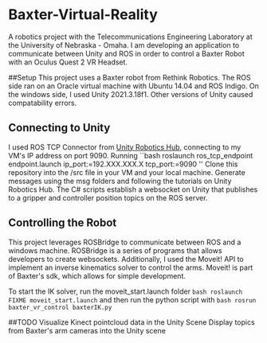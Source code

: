 # Baxter-Virtual-Reality
A robotics project with the Telecommunications Engineering Laboratory at the University of Nebraska - Omaha. I am developing an application to communicate between Unity and ROS in order to control a Baxter Robot with an Oculus Quest 2 VR Headset.

##Setup
This project uses a Baxter robot from Rethink Robotics. The ROS side ran on an Oracle virtual machine with Ubuntu 14.04 and ROS Indigo. On the windows side, I used Unity 2021.3.18f1. Other versions of Unity caused compatability errors. 

## Connecting to Unity
I used ROS TCP Connector from [Unity Robotics Hub](https://github.com/Unity-Technologies/Unity-Robotics-Hub/tree/main), connecting to my VM's IP address on port 9090. Running ``bash
roslaunch ros_tcp_endpoint endpoint.launch ip_port:=192.XXX.XXX.X tcp_port:=9090
''
Clone this repository into the /src file in your VM and your local machine. Generate messages using the msg folders and following the tutorials on Unity Robotics Hub. The C# scripts establish a websocket on Unity that publishes to a gripper and controller position topics on the ROS server. 

## Controlling the Robot
This project leverages ROSBridge to communicate between ROS and a windows machine. ROSBridge is a series of programs that allows developers to create websockets. Additionally, I used the Moveit! API to implement an inverse kinematics solver to control the arms. Moveit! is part of Baxter's sdk, which allows for simple development. 

To start the IK solver, run the moveit_start.launch folder ``bash roslaunch FIXME moveit_start.launch`` and then run the python script with ``bash rosrun baxter_vr_control baxterIK.py``

##TODO
Visualize Kinect pointcloud data in the Unity Scene
Display topics from Baxter's arm cameras into the Unity scene